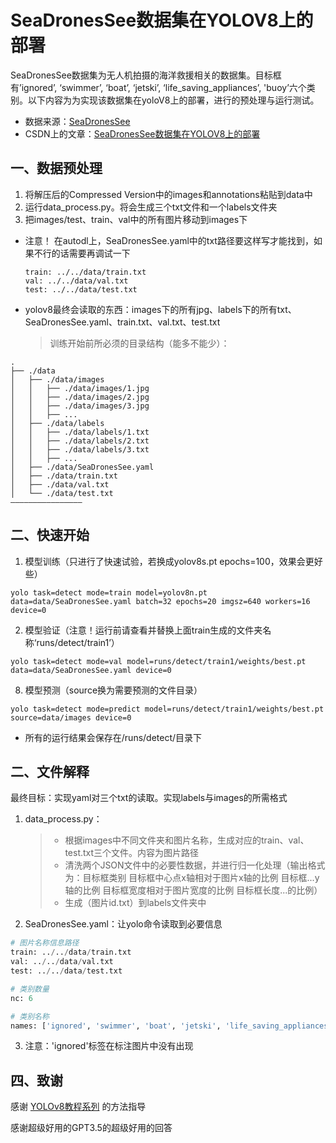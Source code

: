 # SeaDronesSee数据集在YOLOV8上的部署

SeaDronesSee数据集为无人机拍摄的海洋救援相关的数据集。目标框有’ignored’, ‘swimmer’, ‘boat’, ‘jetski’, ‘life_saving_appliances’, 'buoy’六个类别。以下内容为为实现该数据集在yoloV8上的部署，进行的预处理与运行测试。

+ 数据来源：[SeaDronesSee](https://github.com/Ben93kie/SeaDronesSee/tree/main)
+ CSDN上的文章：[SeaDronesSee数据集在YOLOV8上的部署](https://blog.csdn.net/PJ212/article/details/135344900)

## 一、数据预处理

1. 将解压后的Compressed Version中的images和annotations粘贴到data中
2. 运行data_process.py。将会生成三个txt文件和一个labels文件夹
3. 把images/test、train、val中的所有图片移动到images下

+ 注意！   在autodl上，SeaDronesSee.yaml中的txt路径要这样写才能找到，如果不行的话需要再调试一下
  ```
  train: ../../data/train.txt
  val: ../../data/val.txt
  test: ../../data/test.txt
  ```

+ yolov8最终会读取的东西：images下的所有jpg、labels下的所有txt、SeaDronesSee.yaml、train.txt、val.txt、test.txt
  > 训练开始前所必须的目录结构（能多不能少）：



```
.
├── ./data
│   ├── ./data/images
│   │   ├── ./data/images/1.jpg
│   │   ├── ./data/images/2.jpg
│   │   ├── ./data/images/3.jpg
│   │   ├── ...
│   ├── ./data/labels
│   │   ├── ./data/labels/1.txt
│   │   ├── ./data/labels/2.txt
│   │   ├── ./data/labels/3.txt
│   │   ├── ...
│   ├── ./data/SeaDronesSee.yaml
│   ├── ./data/train.txt
│   ├── ./data/val.txt
│   └── ./data/test.txt
————————————————
```



## 二、快速开始

1. 模型训练（只进行了快速试验，若换成yolov8s.pt   epochs=100，效果会更好些）

``` Terminal
yolo task=detect mode=train model=yolov8n.pt data=data/SeaDronesSee.yaml batch=32 epochs=20 imgsz=640 workers=16 device=0
```

2. 模型验证（注意！运行前请查看并替换上面train生成的文件夹名称‘runs/detect/train1’）

```Terminal
yolo task=detect mode=val model=runs/detect/train1/weights/best.pt data=data/SeaDronesSee.yaml device=0
```

8. 模型预测（source换为需要预测的文件目录）

```Terminal
yolo task=detect mode=predict model=runs/detect/train1/weights/best.pt source=data/images device=0
```

+ 所有的运行结果会保存在/runs/detect/目录下



## 二、文件解释

最终目标：实现yaml对三个txt的读取。实现labels与images的所需格式

1. data_process.py：

   > + 根据images中不同文件夹和图片名称，生成对应的train、val、test.txt三个文件。内容为图片路径
   > + 清洗两个JSON文件中的必要性数据，并进行归一化处理（输出格式为：目标框类别 目标框中心点x轴相对于图片x轴的比例 目标框...y轴的比例 目标框宽度相对于图片宽度的比例 目标框长度...的比例）
   > + 生成（图片id.txt）到labels文件夹中

2. SeaDronesSee.yaml：让yolo命令读取到必要信息

```python
# 图片名称信息路径
train: ../../data/train.txt
val: ../../data/val.txt
test: ../../data/test.txt

# 类别数量
nc: 6

# 类别名称
names: ['ignored', 'swimmer', 'boat', 'jetski', 'life_saving_appliances', 'buoy']
```

3. 注意：'ignored'标签在标注图片中没有出现



## 四、致谢

感谢 [YOLOv8教程系列](https://blog.csdn.net/weixin_45921929/article/details/128673338?ops_request_misc=%7B%22request%5Fid%22%3A%22170037567616800192218540%22%2C%22scm%22%3A%2220140713.130102334..%22%7D&request_id=170037567616800192218540&biz_id=0&utm_medium=distribute.pc_search_result.none-task-blog-2~all~top_positive~default-1-128673338-null-null.142^v96^pc_search_result_base5&utm_term=yolov8&spm=1018.2226.3001.4187) 的方法指导

感谢超级好用的GPT3.5的超级好用的回答
